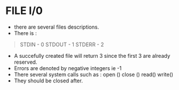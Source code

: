 # FILE I/0
- there are several files descriptions.
- There is :
> STDIN - 0
> STDOUT - 1
> STDERR - 2 

- A succefully created file will return 3 since the first 3 are already reserved.
- Errors are denoted by negative integers ie -1
- There several system calls such as : 
open ()
close ()
read()
write()
- They should be closed after.